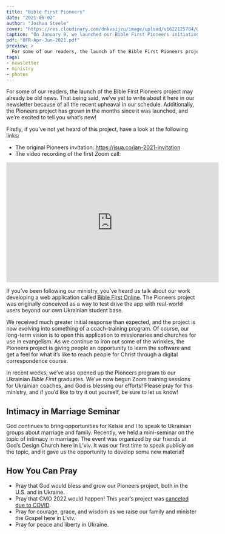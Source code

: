 ```yaml
---
title: "Bible First Pioneers"
date: "2021-06-02"
author: "Joshua Steele"
cover: "https://res.cloudinary.com/dnkvsijzu/image/upload/v1622125784/OFReport/2021-06-02-bible-first-pioneers/pioneers-zoom-call-12x6_er4toi.jpg"
caption: "On January 9, we launched our Bible First Pioneers initiative — an exciting opportunity for a new generation of missionaries to reach the lost using modern web technologies."
pdf: "OFR-Apr-Jun-2021.pdf"
preview: >
  For some of our readers, the launch of the Bible First Pioneers project may already be old news. That being said, we’ve yet to write about it here in our newsletter because of all the recent upheaval in our schedule. Additionally, the Pioneers project has grown in the months since it was launched, and we’re excited to tell you what’s new!
tags:
- newsletter
- ministry
- photos
---
```


For some of our readers, the launch of the Bible First Pioneers project may already be old news. That being said, we’ve yet to write about it here in our newsletter because of all the recent upheaval in our schedule. Additionally, the Pioneers project has grown in the months since it was launched, and we’re excited to tell you what’s new!

<article-callout content="OFR-Apr-Jun-2021.pdf" :download="true" />

Firstly, if you’ve not yet heard of this project, have a look at the following links:

* The original Pioneers invitation: https://jsua.co/jan-2021-invitation
* The video recording of the first Zoom call:

<div class="videoWrapper">
  <iframe width="560" height="315" src="https://www.youtube.com/embed/Fo19lxOQJp8" title="YouTube video player" frameborder="0" allow="accelerometer; autoplay; clipboard-write; encrypted-media; gyroscope; picture-in-picture" allowfullscreen></iframe>
</div>

If you’ve been following our ministry, you’ve heard us talk about our work developing a web application called [Bible First Online](https://biblefirst.online/). The Pioneers project was originally conceived as a way to test drive the app with real-world users beyond our own Ukrainian student base.

We received much greater initial response than expected, and the project is now evolving into something of a coach-training program. Of course, our long-term vision is to open this application to missionaries and churches for use in evangelism. As we continue to iron out some of the wrinkles, the Pioneers project is giving people an opportunity to learn the software and get a feel for what it’s like to reach people for Christ through a digital correspondence course.

In recent weeks, we’ve also opened up the Pioneers program to our Ukrainian *Bible First* graduates. We’ve now begun Zoom training sessions for Ukrainian coaches, and God is blessing our efforts! Please pray for this ministry, and if you’d like to try it out yourself, be sure to let us know!

## Intimacy in Marriage Seminar

God continues to bring opportunities for Kelsie and I to speak to Ukrainian groups about marriage and family. Recently, we held a mini-seminar on the topic of intimacy in marriage. The event was organized by our friends at God’s Design Church here in L’viv. It was our first time to speak publicly on the topic, and it gave us the opportunity to develop some new material!

<article-image publicId="OFReport/2021-06-02-bible-first-pioneers/intimacy-in-marriage-talk_dltn0k" width="768" caption="Kelsie and I recently gave a short seminar about intimacy in marriage at God’s Design Church in L’viv." />

## How You Can Pray

* Pray that God would bless and grow our Pioneers project, both in the U.S. and in Ukraine.
* Pray that CMO 2022 would happen! This year’s project was [canceled due to COVID](https://euroteamoutreach.org/blog/2021/03/cmo-in-a-covid-world/).
* Pray for courage, grace, and wisdom as we raise our family and minister the Gospel here in L’viv.
* Pray for peace and liberty in Ukraine.

<article-image publicId="OFReport/2021-06-02-bible-first-pioneers/girls-singing-church_lvbxfk" width="768" caption="Rebekah, Hosanna, and Abigail sing “Let My People Go” as part of a play about Moses and the Exodus." />

<article-image publicId="OFReport/2021-06-02-bible-first-pioneers/kels-josh-birthday-selfie_jc16pm" width="768" caption="Birthday selfie! 🥳&nbsp;&nbsp;This lady took me out for a fun evening of scooter rides and gourmet hamburgers." />

<article-image publicId="OFReport/2021-06-02-bible-first-pioneers/josh-kels-scooters_eeyfic" width="768" caption="Electric scooter rentals are new to L’viv, but in recent weeks they’ve exploded in popularity. We really like them!" />

<article-image publicId="OFReport/2021-06-02-bible-first-pioneers/josh-nathan-translation-proofing_cnz8sn" width="768" caption="These days, Nathan and I do a lot of work over Zoom or Skype. In this photo, we’re proofing more translation work on Mike Pearls’ book *By Divine Design*. We’ve now completed six chapters in Ukrainian!" />

<article-image publicId="OFReport/2021-06-02-bible-first-pioneers/kathryn-first-piano-lesson_rxizoo" width="768" caption="Guess who’s taking piano lessons? 😮&nbsp;&nbsp;Kathryn is so excited and she really likes our teacher, Gabriella." />

<article-image publicId="OFReport/2021-06-02-bible-first-pioneers/kels-david-game-floor_xmo38x" width="768" caption="Mom takes time out of a busy day to enjoy a game with David in the playroom. 🥰" />

<article-image publicId="OFReport/2021-06-02-bible-first-pioneers/josh-yura-mcdonalds_fz6akj" width="768" caption="Yura Petriv was one of the first Ukrainians who befriended me back in 2001 when I moved to L’viv. We’re still in the same church and we still enjoy chatting over a good cup of coffee. ☕️" />

<article-image publicId="OFReport/2021-06-02-bible-first-pioneers/david-smile-vest_ro7gp6" height="768" caption="This little guy is just a happy dude! 😎" />

<article-image publicId="OFReport/2021-06-02-bible-first-pioneers/beka-abby-portrait_liwsyk" height="768" caption="I snapped this impromptu shot of Rebekah (13) and Abigail (15) after church a couple of weeks ago. My little girls are turning into young ladies! 💞" />

<article-image publicId="OFReport/2021-06-02-bible-first-pioneers/mia-pink-skirt_srpqte" height="768" caption="How the days fly by! Mia will soon be two! 💗" />

<article-image publicId="OFReport/2021-06-02-bible-first-pioneers/beka-hosie-cinnamon-rolls-easter_yjsurt" height="768" caption="For Easter morning this year, Rebekah and Hosanna baked some tasty cinnamon rolls. 😋" />

<article-image publicId="OFReport/2021-06-02-bible-first-pioneers/hosanna-birthday-hug_cwjyid" width="768" caption="Daddy is a busy man, but there’s always time for hugs. Especially birthday hugs!" />

<article-image publicId="OFReport/2021-06-02-bible-first-pioneers/mia-doctor-costume_qoewyh" height="768" caption="Got aches or pains? 🤒&nbsp;&nbsp;Dr. Mia can fix you up! 💝" />
